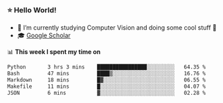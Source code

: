 ### ⭐️ Hello World!

<!--
**hologerry/hologerry** is a ✨ _special_ ✨ repository because its `README.md` (this file) appears on your GitHub profile.

Here are some ideas to get you started:

- 🔭 I’m currently working and studying on Computer Vision
- 🌱 I’m currently learning at Peking University
- 💬 Ask me about 
- 📫 How to reach me: E-mail
- 😄 Pronouns: he/his
- ⚡ Fun fact: Music is the Power
-->


- 🔭 I’m currently studying Computer Vision and doing some cool stuff 🤖
- 🎓 [Google Scholar](https://scholar.google.com/citations?user=3ykqW9wAAAAJ&hl=en)


📊 **This week I spent my time on**

<!--START_SECTION:waka-->

```txt
Python       3 hrs 3 mins    ████████████████░░░░░░░░░   64.35 %
Bash         47 mins         ████▒░░░░░░░░░░░░░░░░░░░░   16.76 %
Markdown     18 mins         █▓░░░░░░░░░░░░░░░░░░░░░░░   06.55 %
Makefile     11 mins         █░░░░░░░░░░░░░░░░░░░░░░░░   04.07 %
JSON         6 mins          ▓░░░░░░░░░░░░░░░░░░░░░░░░   02.28 %
```

<!--END_SECTION:waka-->
